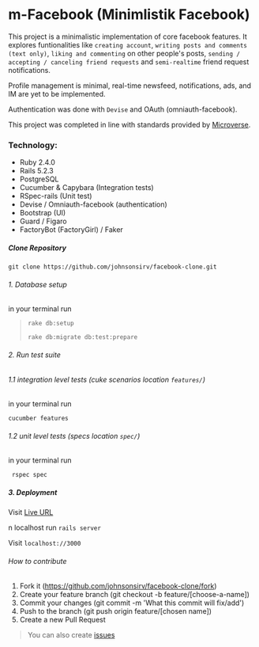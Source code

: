 # m-Facebook (Minimlistik Facebook)

This project is a minimalistic implementation of core facebook features. It explores funtionalities like ``creating account``, ``writing posts and comments (text only)``, ``liking and commenting`` on other people's posts, ``sending / accepting / canceling friend requests`` and ``semi-realtime`` friend request notifications.

Profile management is minimal, real-time newsfeed, notifications, ads, and IM are yet to be implemented.

Authentication was done with ``Devise`` and OAuth (omniauth-facebook).

This project was completed in line with standards provided by [Microverse](https://www.microverse.org/ "The Global School for Remote Software Developers!").

### Technology:

* Ruby 2.4.0
* Rails 5.2.3
* PostgreSQL
* Cucumber & Capybara (Integration tests)
*	RSpec-rails (Unit test)
* Devise / Omniauth-facebook (authentication)
* Bootstrap (UI)
* Guard / Figaro
* FactoryBot (FactoryGirl) / Faker

##### Clone Repository
```git clone https://github.com/johnsonsirv/facebook-clone.git```

###### 1. Database setup
in your terminal run
> ``rake db:setup``
>
> ``rake db:migrate db:test:prepare``

###### 2. Run test suite

###### 1.1 integration level tests (cuke scenarios location ``features/``)

in your terminal run 

```cucumber features```

###### 1.2 unit level tests (specs location ``spec/``)

in your terminal run 

``` rspec spec```


##### 3. Deployment

Visit [Live URL](https://nzuko.herokuapp.com)

n localhost
run ```rails server```

Visit ```localhost://3000```

###### How to contribute
1. Fork it (https://github.com/johnsonsirv/facebook-clone/fork)
2. Create your feature branch (git checkout -b feature/[choose-a-name])
3. Commit your changes (git commit -m 'What this commit will fix/add')
4. Push to the branch (git push origin feature/[chosen name])
5. Create a new Pull Request
> You can also create [issues](https://github.com/johnsonsirv/facebook-clone/issues)


